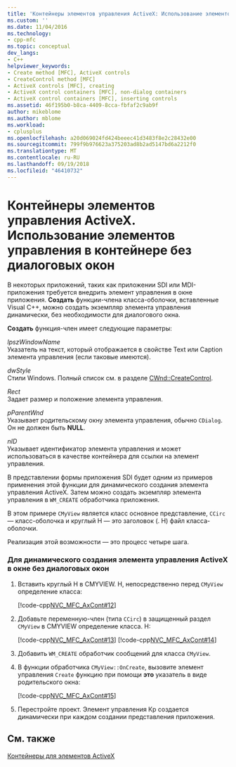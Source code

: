 ```yaml
---
title: 'Контейнеры элементов управления ActiveX: Использование элементов управления в контейнере без диалоговых окон | Документация Майкрософт'
ms.custom: ''
ms.date: 11/04/2016
ms.technology:
- cpp-mfc
ms.topic: conceptual
dev_langs:
- C++
helpviewer_keywords:
- Create method [MFC], ActiveX controls
- CreateControl method [MFC]
- ActiveX controls [MFC], creating
- ActiveX control containers [MFC], non-dialog containers
- ActiveX control containers [MFC], inserting controls
ms.assetid: 46f195b0-b8ca-4409-8cca-fbfaf2c9ab9f
author: mikeblome
ms.author: mblome
ms.workload:
- cplusplus
ms.openlocfilehash: a20d069024fd424beeec41d3483f8e2c28432e00
ms.sourcegitcommit: 799f9b976623a375203ad8b2ad5147bd6a2212f0
ms.translationtype: MT
ms.contentlocale: ru-RU
ms.lasthandoff: 09/19/2018
ms.locfileid: "46410732"
---
```

# <a name="activex-control-containers-using-controls-in-a-non-dialog-container"></a>Контейнеры элементов управления ActiveX. Использование элементов управления в контейнере без диалоговых окон

В некоторых приложений, таких как приложении SDI или MDI-приложения требуется внедрить элемент управления в окне приложения. **Создать** функции-члена класса-оболочки, вставленные Visual C++, можно создать экземпляр элемента управления динамически, без необходимости для диалогового окна.

**Создать** функция-член имеет следующие параметры:

*lpszWindowName*<br/>
Указатель на текст, который отображается в свойстве Text или Caption элемента управления (если таковые имеются).

*dwStyle*<br/>
Стили Windows. Полный список см. в разделе [CWnd::CreateControl](../mfc/reference/cwnd-class.md#createcontrol).

*Rect*<br/>
Задает размер и положение элемента управления.

*pParentWnd*<br/>
Указывает родительскому окну элемента управления, обычно `CDialog`. Он не должен быть **NULL**.

*nID*<br/>
Указывает идентификатор элемента управления и может использоваться в качестве контейнера для ссылки на элемент управления.

В представлении формы приложения SDI будет одним из примеров применения этой функции для динамического создания элемента управления ActiveX. Затем можно создать экземпляр элемента управления в `WM_CREATE` обработчика приложения.

В этом примере `CMyView` является класс основное представление, `CCirc` — класс-оболочка и круглый H — это заголовок (. H) файл класса-оболочки.

Реализация этой возможности — это процесс четыре шага.

### <a name="to-dynamically-create-an-activex-control-in-a-non-dialog-window"></a>Для динамического создания элемента управления ActiveX в окне без диалоговых окон

1. Вставить круглый H в CMYVIEW. H, непосредственно перед `CMyView` определение класса:

     [!code-cpp[NVC_MFC_AxCont#12](../mfc/codesnippet/cpp/activex-control-containers-using-controls-in-a-non-dialog-container_1.h)]

1. Добавьте переменную-член (типа `CCirc`) в защищенный раздел `CMyView` в CMYVIEW определение класса. H:

     [!code-cpp[NVC_MFC_AxCont#13](../mfc/codesnippet/cpp/activex-control-containers-using-controls-in-a-non-dialog-container_2.h)]
    [!code-cpp[NVC_MFC_AxCont#14](../mfc/codesnippet/cpp/activex-control-containers-using-controls-in-a-non-dialog-container_3.h)]

1. Добавить `WM_CREATE` обработчик сообщений для класса `CMyView`.

1. В функции обработчика `CMyView::OnCreate`, вызовите элемент управления `Create` функцию при помощи **это** указатель в виде родительского окна:

     [!code-cpp[NVC_MFC_AxCont#15](../mfc/codesnippet/cpp/activex-control-containers-using-controls-in-a-non-dialog-container_4.cpp)]

1. Перестройте проект. Элемент управления Кр создается динамически при каждом создании представления приложения.

## <a name="see-also"></a>См. также

[Контейнеры для элементов ActiveX](../mfc/activex-control-containers.md)

